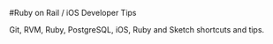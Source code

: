 #Ruby on Rail / iOS Developer Tips 

Git, RVM, Ruby, PostgreSQL, iOS, Ruby and Sketch shortcuts and tips.